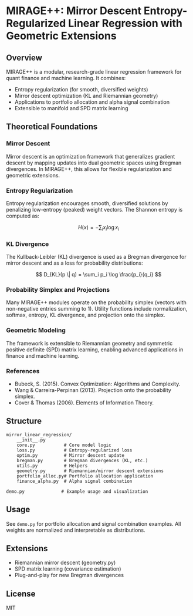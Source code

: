 # MIRAGE++: Mirror Descent Entropy-Regularized Linear Regression with Geometric Extensions

## Overview
MIRAGE++ is a modular, research-grade linear regression framework for quant finance and machine learning. It combines:
- Entropy regularization (for smooth, diversified weights)
- Mirror descent optimization (KL and Riemannian geometry)
- Applications to portfolio allocation and alpha signal combination
- Extensible to manifold and SPD matrix learning

## Theoretical Foundations

### Mirror Descent
Mirror descent is an optimization framework that generalizes gradient descent by mapping updates into dual geometric spaces using Bregman divergences. In MIRAGE++, this allows for flexible regularization and geometric extensions.

### Entropy Regularization
Entropy regularization encourages smooth, diversified solutions by penalizing low-entropy (peaked) weight vectors. The Shannon entropy is computed as:

$$ H(x) = -\sum_i x_i \log x_i $$

### KL Divergence
The Kullback-Leibler (KL) divergence is used as a Bregman divergence for mirror descent and as a loss for probability distributions:

$$ D_{KL}(p \| q) = \sum_i p_i \log \frac{p_i}{q_i} $$

### Probability Simplex and Projections
Many MIRAGE++ modules operate on the probability simplex (vectors with non-negative entries summing to 1). Utility functions include normalization, softmax, entropy, KL divergence, and projection onto the simplex.

### Geometric Modeling
The framework is extensible to Riemannian geometry and symmetric positive definite (SPD) matrix learning, enabling advanced applications in finance and machine learning.

### References
- Bubeck, S. (2015). Convex Optimization: Algorithms and Complexity.
- Wang & Carreira-Perpinan (2013). Projection onto the probability simplex.
- Cover & Thomas (2006). Elements of Information Theory.

## Structure
```
mirror_linear_regression/
    __init__.py
    core.py           # Core model logic
    loss.py           # Entropy-regularized loss
    optim.py          # Mirror descent update
    bregman.py        # Bregman divergences (KL, etc.)
    utils.py          # Helpers
    geometry.py       # Riemannian/mirror descent extensions
    portfolio_alloc.py# Portfolio allocation application
    finance_alpha.py  # Alpha signal combination

demo.py              # Example usage and visualization
```

## Usage
See `demo.py` for portfolio allocation and signal combination examples. All weights are normalized and interpretable as distributions.

## Extensions
- Riemannian mirror descent (geometry.py)
- SPD matrix learning (covariance estimation)
- Plug-and-play for new Bregman divergences

## License
MIT
